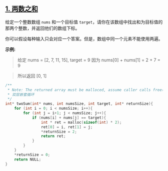 ## [1. 两数之和](https://leetcode-cn.com/problems/two-sum/)

给定一个整数数组 `nums` 和一个目标值 `target`，请你在该数组中找出和为目标值的那两个整数，并返回他们的数组下标。

你可以假设每种输入只会对应一个答案。但是，数组中同一个元素不能使用两遍。

**示例:**


> 给定 nums = [2, 7, 11, 15], target = 9
> 因为 nums[0] + nums[1] = 2 + 7 = 9

> 所以返回 [0, 1]


```c {.line-numbers}
/**
 * Note: The returned array must be malloced, assume caller calls free().
 * 双层嵌套循环
 */
int* twoSum(int* nums, int numsSize, int target, int* returnSize){
    for (int i = 0; i < numsSize; i++){
        for (int j = i+1; j < numsSize; j++){
            if (nums[i] + nums[j] == target){
                int * ret = malloc(sizeof(int) * 2);
                ret[0] = i, ret[1] = j;
                *returnSize = 2;
                return ret;
            }            
        }
    }
    *returnSize = 0;
    return NULL;
} 
```
